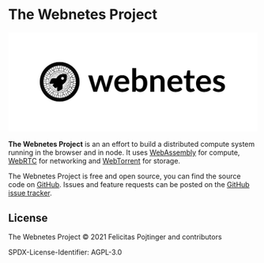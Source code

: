# The Webnetes Project

![Webnetes Header](./img/header.svg)

**The Webnetes Project** is an an effort to build a distributed compute system running in the browser and in node. It uses [WebAssembly](https://en.wikipedia.org/wiki/WebAssembly) for compute, [WebRTC](https://en.wikipedia.org/wiki/WebRTC) for networking and [WebTorrent](https://en.wikipedia.org/wiki/WebTorrent) for storage.

The Webnetes Project is free and open source, you can find the source code on [GitHub](https://github.com/pojntfx/webnetes). Issues and feature requests can be posted on the [GitHub issue tracker](https://github.com/pojntfx/webnetes/issues).

## License

The Webnetes Project © 2021 Felicitas Pojtinger and contributors

SPDX-License-Identifier: AGPL-3.0
